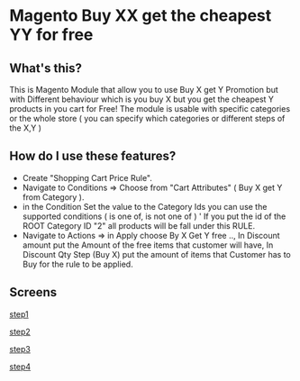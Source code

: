 Magento Buy XX get the cheapest YY for free
=========================================

What's this?
---------------
This is Magento Module that allow you to use Buy X get Y Promotion but with Different behaviour which is you buy X but you get the cheapest Y products in you cart for Free!
The module is usable with specific categories or the whole store ( you can specify which categories or different steps of the X,Y )

How do I use these features?
---------------
* Create "Shopping Cart Price Rule".
* Navigate to Conditions => Choose from "Cart Attributes" ( Buy X get Y from Category ).
* in the Condition Set the value to the Category Ids you can use the supported conditions ( is one of, is not one of ) ' If you put the id of the ROOT Category ID "2" all products will be fall under this RULE.
* Navigate to Actions => in Apply choose By X Get Y free .., In Discount amount put the Amount of the free items that customer will have, In Discount Qty Step (Buy X) put the amount of items that Customer has to Buy for the rule to be applied.

Screens
---------------

[step1](http://i.imgur.com/Nc79Uol)

[step2](http://i.imgur.com/4KAJApg)

[step3](http://i.imgur.com/hJM4ZVB)

[step4](http://i.imgur.com/Gwn3hyD)